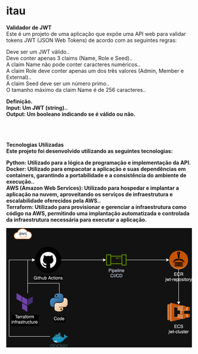 # itau

<b>Validador de JWT</b><br>
Este é um projeto de uma aplicação que expõe uma API web para validar tokens JWT (JSON Web Tokens) de acordo com as seguintes regras:

Deve ser um JWT válido..<br>
Deve conter apenas 3 claims (Name, Role e Seed)..<br>
A claim Name não pode conter caracteres numéricos..<br>
A claim Role deve conter apenas um dos três valores (Admin, Member e External)..<br>
A claim Seed deve ser um número primo..<br>
O tamanho máximo da claim Name é de 256 caracteres..<br>

<b>Definição<b>.<br>
Input: Um JWT (string)..<br>
Output: Um booleano indicando se é válido ou não.
<br>
</br>
<br>
</br>

<b>Tecnologias Utilizadas</b><br>
Este projeto foi desenvolvido utilizando as seguintes tecnologias:

Python: Utilizado para a lógica de programação e implementação da API.<br>
Docker: Utilizado para empacotar a aplicação e suas dependências em containers, garantindo a portabilidade e a consistência do ambiente de execução..<br>
AWS (Amazon Web Services): Utilizado para hospedar e implantar a aplicação na nuvem, aproveitando os serviços de infraestrutura e escalabilidade oferecidos pela AWS..<br>
Terraform: Utilizado para provisionar e gerenciar a infraestrutura como código na AWS, permitindo uma implantação automatizada e controlada da infraestrutura necessária para executar a aplicação.<br>

![Arquitetura](img/arquitetura.png)